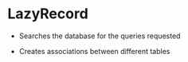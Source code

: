 # LazyRecord

* Searches the database for the queries requested

* Creates associations between different tables
